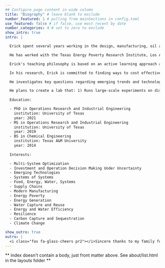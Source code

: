 ```yaml
---
## Configure page content in wide column
title: "Biography" # leave blank to exclude
number_featured: 1 # pulling from mainSections in config.toml
use_featured: false # if false, use most recent by date
number_categories: 4 # set to zero to exclude
show_intro: true
intro: |

  Erick spent several years working in the design, manufacturing, oil and gas, and HVAC industries. During this time, he traveled around the world and witnessed how basic infrastructure like electricity, HVAC systems, clean water, internet, and banking where lacking and dramatically affected quality of life for the majority of the world's population. These experiences motivated Erick to pursue research that can enhance quality of life by improving access to sustainable resources and economic opportunities, particularly where a lack of physical infrastructure or economic resources presents a major obstacle.

  He has worked with the Texas Energy Poverty Research Institute, Los Alamos National Labs, Carbon Solutions, the Energy Institute at the University of Texas at Austin, and the Houston Health Department. Furthermore, Erick believes in diversity of thought, the power of support from policies and organizations, and the necessity of inclusion and awareness and has participated in various education and outreach activities like the All-Earth EcoBot Challenge, Introduce a Girl to Engineering Day, and NSBE's Walk for Education.

  Erick's teaching philosophy is based on an active learning approach and utilizes project-based collaborative learning techniques. This creates a more inclusive classroom where students can learn from each other's strengths improving student outcomes especially underrepresented minorities and woman in engineering. He built this teaching philosophy with experiences as a TA, a Scientist in Residence, and grader for Engineer Your World. His teaching experience, industry experience, and educational background qualify him to teach in areas related to the theory and applications of optimization and simulation modeling, the theory and application of economic and statistical modeling, and foundational engineering science and applications.

  In his research, Erick is committed to finding ways to cost effectively design, build, and operate sustainable, healthy, and social communities, in both urban and rural environments.

  He investigates key questions regarding emerging trends and technologies, the interplays between the macro and systems level, how the Internet of Things (IoT) and new Information and Communication Technologies (ICT) can help create more accurate digital models, and how to use those models to control physical systems with tools like digital twins. I typically use a multi-systems optimization modeling approach, but have used other methods like regression, machine learning, systems dynamics, and agent-based modeling simulation techniques.

  He plans to create a lab that: 1) Runs large-scale experiments on distributed systems (e.g., solar and RWH), smart buildings, net-zero homes, autonomous transportation, and electric vehicle charging. 2) Has servers that can run computationally expensive optimization and simulation models, perform data analytics, monitor and control connected devices, and store large amounts of data; 3) Has IoT and ICT devices like RFID and smart meters to generate data and monitor research activities; 4) Production, inventory control, supply chain, and logistics equipment such as 3D printers and a conveyor system.
  
  Education:

  - PhD in Operations Research and Industrial Engineering
    institution: University of Texas
    year: 2021
  - MS in Operations Research and Industrial Engineering
    institution: University of Texas
    year: 2019
  - BS in Chemical Engineering 
    institution: Texas A&M University
    year: 2014
  
  Interests:

  - Multi-System Optimization
  - Investment and Operation Decision Making Under Uncertainty
  - Emerging Technologies
  - Systems of Systems
  - Food, Energy, Water, Systems
  - Supply Chains
  - Modern Manufacturing
  - Energy Poverty
  - Energy Generation
  - Water Capture and Reuse
  - Energy and Water Efficiency
  - Resilience
  - Carbon Capture and Sequestration
  - Climate Change

show_outro: true
outro: |
  <i class="fas fa-glass-cheers pr2"></i>Sincere thanks to my family for all their love and support!
---
```


** index doesn't contain a body, just front matter above.
See about/list.html in the layouts folder **